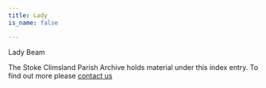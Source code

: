 ```yaml
---
title: Lady
is_name: false

---
```


Lady Beam


The Stoke Climsland Parish Archive holds material under this index entry. To find out more please [contact us](/contact/)
